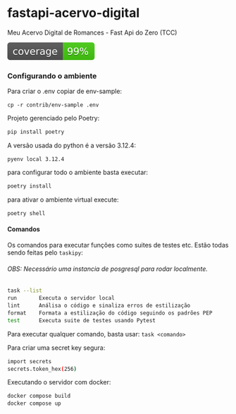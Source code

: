 # fastapi-acervo-digital
Meu Acervo Digital de Romances - Fast Api do Zero (TCC)

![coverage badge](coverage.svg)


### Configurando o ambiente

Para criar o .env copiar de env-sample:

```basg
cp -r contrib/env-sample .env
```

Projeto gerenciado pelo Poetry:

```bash
pip install poetry
```

A versão usada do python é a versão 3.12.4:

```
pyenv local 3.12.4
```

para configurar todo o ambiente basta executar:

```bash
poetry install
```

para ativar o ambiente virtual execute:

```bash
poetry shell
```

#### Comandos

Os comandos para executar funções como suites de testes etc. Estão todas sendo feitas pelo `taskipy`:

###### OBS: Necessário uma instancia de posgresql para rodar localmente.

```bash
task --list
run       Executa o servidor local
lint      Análisa o código e sinaliza erros de estilização
format    Formata a estilização do código seguindo os padrões PEP
test      Executa suite de testes usando Pytest
```

Para executar qualquer comando, basta usar: `task <comando>`

Para criar uma secret key segura:

```bash
import secrets
secrets.token_hex(256)
```

Executando o servidor com docker:

```bash
docker compose build
docker compose up
```